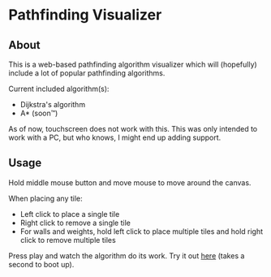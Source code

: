# Pathfinding Visualizer
## About
This is a web-based pathfinding algorithm visualizer which will (hopefully) include a lot of popular pathfinding algorithms.

Current included algorithm(s):
 * Dijkstra's algorithm
 * A* (soon™)

As of now, touchscreen does not work with this. This was only intended to work with a PC, but who knows, I might end up adding support.

## Usage

Hold middle mouse button and move mouse to move around the canvas.

When placing any tile:
 - Left click to place a single tile
 - Right click to remove a single tile
 - For walls and weights, hold left click to place multiple tiles and hold right click to remove multiple tiles

Press play and watch the algorithm do its work. Try it out [here](http://naseers-pathfinder.herokuapp.com/) (takes a second to boot up).
